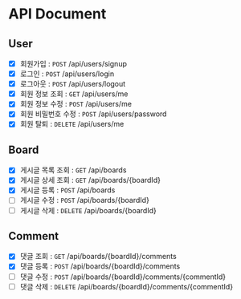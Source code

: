 # API Document
## User
- [X] 회원가입 : `POST` /api/users/signup
- [X] 로그인 : `POST` /api/users/login
- [X] 로그아웃 : `POST` /api/users/logout
- [X] 회원 정보 조회 : `GET` /api/users/me
- [X] 회원 정보 수정 : `POST` /api/users/me
- [X] 회원 비밀번호 수정 : `POST` /api/users/password
- [X] 회원 탈퇴 : `DELETE` /api/users/me

## Board
- [X] 게시글 목록 조회 : `GET` /api/boards
- [X] 게시글 상세 조회 : `GET` /api/boards/{boardId}
- [X] 게시글 등록 : `POST` /api/boards
- [ ] 게시글 수정 : `POST` /api/boards/{boardId}
- [ ] 게시글 삭제 : `DELETE` /api/boards/{boardId}

## Comment
- [X] 댓글 조회 : `GET` /api/boards/{boardId}/comments
- [X] 댓글 등록 : `POST` /api/boards/{boardId}/comments
- [ ] 댓글 수정 : `POST` /api/boards/{boardId}/comments/{commentId}
- [ ] 댓글 삭제 : `DELETE` /api/boards/{boardId}/comments/{commentId}